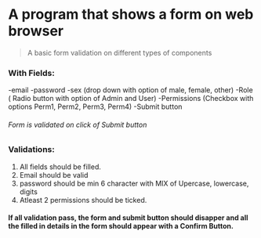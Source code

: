 # A program that shows a form on web browser
>A basic form validation on different types of components 

### With Fields:
-email
-password
-sex (drop down with option of male, female, other)
-Role ( Radio button with option of Admin and User)
-Permissions (Checkbox with options Perm1, Perm2, Perm3, Perm4)
-Submit button

###### Form is validated on click of Submit button
### Validations:
1. All fields should be filled. 
2. Email should be valid
3. password should be min 6 character with MIX of Upercase, lowercase, digits
4. Atleast 2 permissions should be ticked.

#### If all validation pass, the form and submit button should disapper and all the filled in details in the form should appear with a Confirm Button.